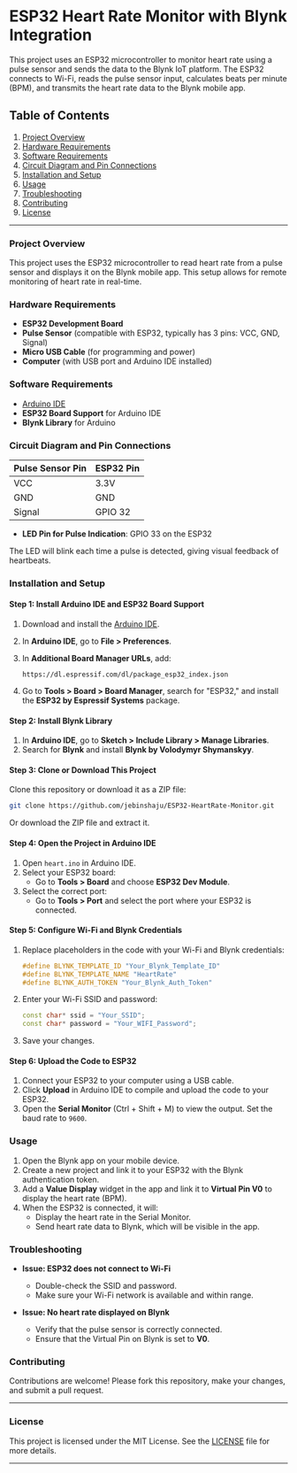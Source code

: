 
# ESP32 Heart Rate Monitor with Blynk Integration

This project uses an ESP32 microcontroller to monitor heart rate using a pulse sensor and sends the data to the Blynk IoT platform. The ESP32 connects to Wi-Fi, reads the pulse sensor input, calculates beats per minute (BPM), and transmits the heart rate data to the Blynk mobile app.

## Table of Contents

1. [Project Overview](#project-overview)
2. [Hardware Requirements](#hardware-requirements)
3. [Software Requirements](#software-requirements)
4. [Circuit Diagram and Pin Connections](#circuit-diagram-and-pin-connections)
5. [Installation and Setup](#installation-and-setup)
6. [Usage](#usage)
7. [Troubleshooting](#troubleshooting)
8. [Contributing](#contributing)
9. [License](#license)

---

### Project Overview

This project uses the ESP32 microcontroller to read heart rate from a pulse sensor and displays it on the Blynk mobile app. This setup allows for remote monitoring of heart rate in real-time.

### Hardware Requirements

- **ESP32 Development Board**
- **Pulse Sensor** (compatible with ESP32, typically has 3 pins: VCC, GND, Signal)
- **Micro USB Cable** (for programming and power)
- **Computer** (with USB port and Arduino IDE installed)

### Software Requirements

- [Arduino IDE](https://www.arduino.cc/en/software)
- **ESP32 Board Support** for Arduino IDE
- **Blynk Library** for Arduino

### Circuit Diagram and Pin Connections

| Pulse Sensor Pin | ESP32 Pin |
|------------------|-----------|
| VCC              | 3.3V      |
| GND              | GND       |
| Signal           | GPIO 32   |

- **LED Pin for Pulse Indication**: GPIO 33 on the ESP32

The LED will blink each time a pulse is detected, giving visual feedback of heartbeats.

### Installation and Setup

#### Step 1: Install Arduino IDE and ESP32 Board Support

1. Download and install the [Arduino IDE](https://www.arduino.cc/en/software).
2. In **Arduino IDE**, go to **File > Preferences**.
3. In **Additional Board Manager URLs**, add:

   ```
   https://dl.espressif.com/dl/package_esp32_index.json
   ```

4. Go to **Tools > Board > Board Manager**, search for "ESP32," and install the **ESP32 by Espressif Systems** package.

#### Step 2: Install Blynk Library

1. In **Arduino IDE**, go to **Sketch > Include Library > Manage Libraries**.
2. Search for **Blynk** and install **Blynk by Volodymyr Shymanskyy**.

#### Step 3: Clone or Download This Project

Clone this repository or download it as a ZIP file:

   ```bash
   git clone https://github.com/jebinshaju/ESP32-HeartRate-Monitor.git
   ```

Or download the ZIP file and extract it.

#### Step 4: Open the Project in Arduino IDE

1. Open `heart.ino` in Arduino IDE.
2. Select your ESP32 board:
   - Go to **Tools > Board** and choose **ESP32 Dev Module**.
3. Select the correct port:
   - Go to **Tools > Port** and select the port where your ESP32 is connected.

#### Step 5: Configure Wi-Fi and Blynk Credentials

1. Replace placeholders in the code with your Wi-Fi and Blynk credentials:

   ```cpp
   #define BLYNK_TEMPLATE_ID "Your_Blynk_Template_ID"
   #define BLYNK_TEMPLATE_NAME "HeartRate"
   #define BLYNK_AUTH_TOKEN "Your_Blynk_Auth_Token"
   ```

2. Enter your Wi-Fi SSID and password:

   ```cpp
   const char* ssid = "Your_SSID";
   const char* password = "Your_WIFI_Password";
   ```

3. Save your changes.

#### Step 6: Upload the Code to ESP32

1. Connect your ESP32 to your computer using a USB cable.
2. Click **Upload** in Arduino IDE to compile and upload the code to your ESP32.
3. Open the **Serial Monitor** (Ctrl + Shift + M) to view the output. Set the baud rate to `9600`.

### Usage

1. Open the Blynk app on your mobile device.
2. Create a new project and link it to your ESP32 with the Blynk authentication token.
3. Add a **Value Display** widget in the app and link it to **Virtual Pin V0** to display the heart rate (BPM).
4. When the ESP32 is connected, it will:
   - Display the heart rate in the Serial Monitor.
   - Send heart rate data to Blynk, which will be visible in the app.

### Troubleshooting

- **Issue: ESP32 does not connect to Wi-Fi**
  - Double-check the SSID and password.
  - Make sure your Wi-Fi network is available and within range.

- **Issue: No heart rate displayed on Blynk**
  - Verify that the pulse sensor is correctly connected.
  - Ensure that the Virtual Pin on Blynk is set to **V0**.

### Contributing

Contributions are welcome! Please fork this repository, make your changes, and submit a pull request.

---

### License

This project is licensed under the MIT License. See the [LICENSE](LICENSE) file for more details.

---

